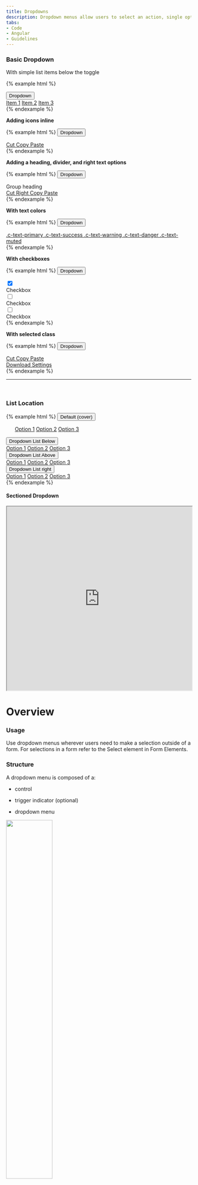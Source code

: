 ```yaml
---
title: Dropdowns
description: Dropdown menus allow users to select an action, single option or selection of options from a set of choices.
tabs:
- Code
- Angular
- Guidelines
---
```


<!-- Start Cupcake Code Tab -->
<div id="code" class="docs-tabs-content" markdown="1">

### Basic Dropdown
With simple list items below the toggle

{% example html %}
<div class="c-dropdown">
	<button class="c-btn c-btn-secondary">
		Dropdown
		<i class="fa fa-angle-down" aria-hidden="true"></i>
	</button>
	<div class="c-dropdown-list c-dropdown-list-below">
		<a class="c-dropdown-item" href="#">Item 1</a>
		<a class="c-dropdown-item" href="#">Item 2</a>
		<a class="c-dropdown-item" href="#">Item 3</a>
	</div>
</div>
{% endexample %}



**Adding icons inline**

{% example html %}
<span class="c-dropdown">
<button class="c-btn c-btn-secondary">
	Dropdown 
<i class="fa fa-angle-down" aria-hidden="true"></i>
</button>

<div class="c-dropdown-list c-dropdown-list-below">
	<a class="c-dropdown-item" href="#">
		<span class="c-dropdown-icon fas fa-cut"></span>
		Cut
	</a>
	<a class="c-dropdown-item" href="#">
		<span class="c-dropdown-icon fas fa-copy"></span>
		Copy
	</a>
	<a class="c-dropdown-item" href="#">
		<span class="c-dropdown-icon fas fa-paste"></span>
		Paste
	</a>
</div>
</span>
{% endexample %}



**Adding a heading, divider, and right text options**

{% example html %}
<span class="c-dropdown">
<button class="c-btn c-btn-secondary">
	Dropdown 
<i class="fa fa-angle-down" aria-hidden="true"></i>
</button>

<div class="c-dropdown-list c-dropdown-list-below">
<div class="c-dropdown-heading">Group heading</div>
<div class="c-dropdown-divider"></div>
	<a class="c-dropdown-item" href="#">
		<span class="c-dropdown-icon fas fa-cut"></span>
		Cut
		<span class="c-pull-right c-badge c-badge-sm c-badge-indigo">Right</span>
	</a>
	<a class="c-dropdown-item" href="#">
		<span class="c-dropdown-icon fas fa-copy"></span>
		Copy
	</a>
	<a class="c-dropdown-item" href="#">
		<span class="c-dropdown-icon fas fa-paste"></span>
		Paste
	</a>
</div>
</span>
{% endexample %}



**With text colors**

{% example html %}
<span class="c-dropdown">
<button class="c-btn c-btn-secondary">
	Dropdown 
<i class="fa fa-angle-down" aria-hidden="true"></i>
</button>

<div class="c-dropdown-list c-dropdown-list-below">
	<a class="c-dropdown-item c-text-primary" href="#">
		.c-text-primary
	</a>
	<a class="c-dropdown-item c-text-success" href="#">
		.c-text-success
	</a>
	<a class="c-dropdown-item c-text-warning" href="#">
		.c-text-warning
	</a>
	<a class="c-dropdown-item c-text-danger" href="#">
		.c-text-danger
	</a>
	<a class="c-dropdown-item c-text-muted" href="#">
		.c-text-muted
	</a>
</div>
</span>
{% endexample %}



**With checkboxes**

{% example html %}
<span class="c-dropdown">
<button class="c-btn c-btn-secondary">
	Dropdown 
<i class="fa fa-angle-down" aria-hidden="true"></i>
</button>

<div class="c-dropdown-list c-dropdown-list-below">
	<span class="c-dropdown-item">
		<div class="c-checkbox">
			<input type="checkbox" id="demo" name="radio" checked>
			<label></label>
		</div>
		Checkbox
	</span>
	<span class="c-dropdown-item">
		<div class="c-checkbox">
			<input type="checkbox" id="demo" name="radio">
			<label></label>
		</div>
		Checkbox
	</span>
	<span class="c-dropdown-item">
		<div class="c-checkbox">
			<input type="checkbox" id="demo" name="radio">
			<label></label>
		</div>
		Checkbox
	</span>
</div>
</span>
{% endexample %}



**With selected class**

{% example html %}
<span class="c-dropdown">
<button class="c-btn c-btn-secondary">
	Dropdown 
<i class="fa fa-angle-down" aria-hidden="true"></i>
</button>

<div class="c-dropdown-list c-dropdown-list-below">
	<a class="c-dropdown-item" href="#">
		<span class="c-dropdown-icon fas fa-cut"></span>
		Cut
	</a>
	<a class="c-dropdown-item" href="#">
		<span class="c-dropdown-icon fas fa-copy"></span>
		Copy
	</a>
	<a class="c-dropdown-item c-dropdown-item-selected" href="#">
		<span class="c-dropdown-icon fas fa-paste"></span>
		Paste
	</a>
	<div class="c-dropdown-divider"></div>
	<a class="c-dropdown-item" href="#">
		<span class="c-dropdown-icon fas fa-download"></span>
		Download
	</a>
	<a class="c-dropdown-item" href="#">
		<span class="c-dropdown-icon fas fa-cog"></span>
		Settings
	</a>
</div>
</span>
{% endexample %}

<hr>
<br>

### List Location

{% example html %}
<span class="c-dropdown">
<button class="c-btn c-btn-primary">
    Default (cover) <i class="fa fa-angle-down" aria-hidden="true"></i>
</button>
<ul class="c-dropdown-list">
    <a class="c-dropdown-item" href="#">Option 1</a>
    <a class="c-dropdown-item" href="#">Option 2</a>
    <a class="c-dropdown-item" href="#">Option 3</a>
</ul>
</span>

<span class="c-dropdown">
<button class="c-btn c-btn-primary">
    Dropdown List Below <i class="fas fa-angle-down" aria-hidden="true"></i>
</button>
<div class="c-dropdown-list c-dropdown-list-below">
    <a class="c-dropdown-item" href="#">Option 1</a>
    <a class="c-dropdown-item" href="#">Option 2</a>
    <a class="c-dropdown-item" href="#">Option 3</a>
</div>
</span>

<span class="c-dropdown">
<button class="c-btn c-btn-primary">
    Dropdown List Above <i class="fa fa-angle-down" aria-hidden="true"></i>
</button>
<div class="c-dropdown-list c-dropdown-list-above">
  <a class="c-dropdown-item" href="#">Option 1</a>
  <a class="c-dropdown-item" href="#">Option 2</a>
  <a class="c-dropdown-item" href="#">Option 3</a>
</div>
</span>

<span class="c-dropdown">
<button class="c-btn c-btn-primary">
    Dropdown List right <i class="fa fa-angle-down" aria-hidden="true"></i>
</button>
<div class="c-dropdown-list c-dropdown-list-below c-dropdown-list-right">
  <a class="c-dropdown-item" href="#">Option 1</a>
  <a class="c-dropdown-item" href="#">Option 2</a>
  <a class="c-dropdown-item" href="#">Option 3</a>
</div>
</span>
{% endexample %}


</div>
<!-- End Cupcake Code Tab -->

<!-- Start Angular Code Tab -->
<div id="angular" class="docs-tabs-content" markdown="1">

#### Sectioned Dropdown
<iframe title="storybook" width="100%" height="500px" src="https://pages.code.ipreo.com/ipreo/sprinkles/?path=/story/components-dropdowns--sectioned&nav=0"></iframe>

</div>
<!-- End Angular Code Tab -->


<!-- Start Design Tab -->
<div id="guidelines" class="docs-tabs-content" markdown="1">

# Overview

### Usage
Use dropdown menus wherever users need to make a selection outside of a form. For selections in a form refer to the Select element in Form Elements.

### Structure
A dropdown menu is composed of a:

- control

- trigger indicator (optional)

- dropdown menu


<img src="{{ site.url }}{{ site.baseurl }}/assets/img/elements/dropdowns/dropdown-breakdown@2x.png" width="50%;">

<br>

### Behaviour
When the control is triggered, a dropdown menu slides out to reveal a set of choices. The dropdown menu can slide up, down, left or right. This is either pre-determined or influenced by proximity to the browser frame.

Dropdown menus are by default not scrollable, but can be made to scroll for long lists such as filters.

Dropdown menus can be closed by:

- selecting an item

- clicking the dropdown control

- clicking anywhere on the page

### States
Dropdown buttons generally have the following states:

- default

- hover

- active

- disabled

### Labels
Limit wording on dropdown labels to two to three words max. Try and use wording and terms that need no additional explanation.

### Menu items
Dropdown menu items have different configurations depending on the requirements.

Some options and application examples:

- text only (select an action eg. export)

- icon + text (standard menu item eg. sign out)

- checkbox + text (multiple selections eg. select filters)

- text + badge (new menu item)

### Grouping and dividers
Relevant menu items can be grouped under a non selectable heading. Dividers can separate grouped menu items.

### Selected & pre-selected items
Selected and pre-selected items should be visible with a selected class applied to the menu item.

### Combined with a dropdown button
Dropdown menus are typically combined with a dropdown button, but can also be triggered by other controls.

### Combined with other controls
Dropdown menus can also be triggered by specific controls:

- icon buttons (for instance the More menu)

- avatars (account menu)

- Text link as dropdown control (table filters and column selectors)

### Best practices
- Use dropdown menus only where it is the most suitable selection control for the job

- Dropdown menu use on mobile devices need additional considerations

- Always indicate if an item is selected or pre-selected

- Always disable or remove items that are not otherwise available or selectable

- Keep all wording short and concise

- Truncate menu items that extend beyond the container border

- Only vertical scrolling (for an appropriate use case) is recommended. Avoid horizontal scrolling.


<hr>

## Examples

**A dropdown with a list that extends beyond its max height can be configured to scroll**

<img src="{{ site.url }}{{ site.baseurl }}/assets/img/elements/dropdowns/scroll-example@2x.png" width="25%;">

<br>

**A header groups export options and dividers seperate or group relevant links**

<img src="{{ site.url }}{{ site.baseurl }}/assets/img/elements/dropdowns/grouping-example@2x.png" width="25%;">

<br>

**A selected state indicates that a selection is currently active**

<img src="{{ site.url }}{{ site.baseurl }}/assets/img/elements/dropdowns/selected-example@2x.png" width="25%;">

<br>

**A button icon triggers a "more" menu and a badge indicates that a link has recently been added**

<img src="{{ site.url }}{{ site.baseurl }}/assets/img/elements/dropdowns/icon-button-combination-example@2x.png" width="25%;">

<br>

**An account avatar triggers a dropdown with account and user related options**

<img src="{{ site.url }}{{ site.baseurl }}/assets/img/elements/dropdowns/avatar-combination-example@2x.png" width="25%;">

</div>
<!-- End Design Tab -->





